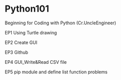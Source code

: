 # Python101
Beginning for Coding with Python (Cr.UncleEngineer)


EP1 Using Turtle drawing

EP2 Create GUI

EP3 Github

EP4 GUI_Write&Read CSV file

EP5 pip module and define list function problems 




